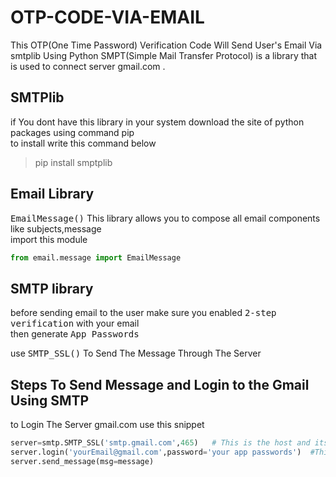 # OTP-CODE-VIA-EMAIL
This OTP(One Time Password) Verification Code Will Send User's Email Via smtplib Using Python SMPT(Simple Mail Transfer Protocol) is a library that is used to connect server gmail.com .

## SMTPlib
if You dont have this library in your system download the site of python packages using command pip <br>
to install write this command below <br>
> pip install smptplib

## Email Library 
<kbd>EmailMessage()</kbd> This library allows you to compose all email components like subjects,message<br>
import this module<br>

```python
from email.message import EmailMessage

```

## SMTP library
before sending email to the user make sure you enabled <kbd>2-step verification</kbd> with your email<br>
then generate <kbd> App Passwords</kbd><br>

use <kbd>SMTP_SSL()</kbd> To Send The Message Through The Server<br>

## Steps To Send Message and Login to the Gmail Using SMTP

to Login The Server gmail.com use this snippet
```python
server=smtp.SMTP_SSL('smtp.gmail.com',465)   # This is the host and its port
server.login('yourEmail@gmail.com',password='your app passwords')  #This Password is App passoword first verify the 2-step verification
server.send_message(msg=message)
```

